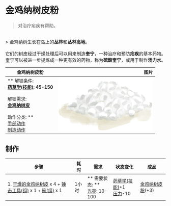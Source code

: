 # 金鸡纳树皮粉  
> 对治疗疟疾有帮助。  
<br>  
> 金鸡纳树生长在岛上的<b>丛林</b>和<b>丛林高地</b>。<br><br>它们的树皮经过干燥处理后可以用来制造<b>奎宁</b>，一种治疗和预防<b>疟疾</b>的基本药物。奎宁可以被进一步提炼成一种更有效的药物，称为<b>硫酸奎宁</b>，或用于制作<b>汤力水</b>。  
  
  金鸡纳树皮粉  |   图片   
 ----  |  ----:   
 ** 解锁条件: **<br>[药草学(技能)](Skill_Herbology.md): 45-150<br><br>** 解锁需求: **<br>[金鸡纳树皮](BarkCinchona.md)<br><br>** 动作分类: **<br>[手部动作](HandAction.md)<br>[制造动作](CraftAction.md)  |  <img decoding="async" src="Sprite/Quicklime.png" href="a.md" style="max-width:300px;max-height:300px;">   
  
## 制作  
步骤  |  耗时  |  需求  |  状态变化  |  成品  
----  |  ----  |  ----  |  ----  |  ----  
1. [干燥的金鸡纳树皮](BarkCinchonaDried.md) x 4 + [锤击工具(组)](GpTag_Hammer.md) x 1 + [碗(组)](GpTag_Bowl.md) x 1  |  1小时  |  ** 需要状态: **<br>[光亮](Light.md): 10-100  |  [药草学(技能)](Skill_Herbology.md)+1<br>[压力](Stress.md)-10  |  [金鸡纳树皮粉](QuininePowder.md)(+3)  


<script>document.title="金鸡纳树皮粉 - 卡牌生存百科 Card Survival Wiki";</script>